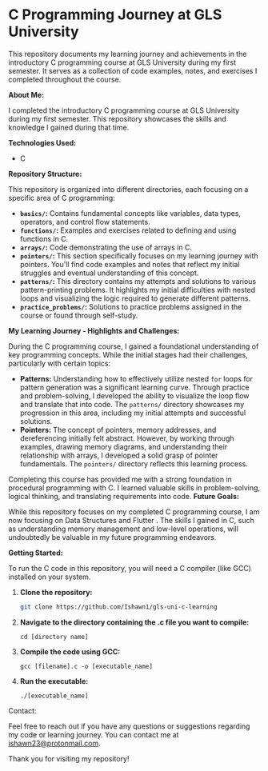 # C Programming Journey at GLS University

This repository documents my learning journey and achievements in the introductory C programming course at GLS University during my first semester. It serves as a collection of code examples, notes, and exercises I completed throughout the course.

**About Me:**

I completed the introductory C programming course at GLS University during my first semester. This repository showcases the skills and knowledge I gained during that time.

**Technologies Used:**

* C


**Repository Structure:**

This repository is organized into different directories, each focusing on a specific area of C programming:

* **`basics/`:**  Contains fundamental concepts like variables, data types, operators, and control flow statements.
* **`functions/`:**  Examples and exercises related to defining and using functions in C.
* **`arrays/`:**  Code demonstrating the use of arrays in C.
* **`pointers/`:**  This section specifically focuses on my learning journey with pointers. You'll find code examples and notes that reflect my initial struggles and eventual understanding of this concept.
* **`patterns/`:**  This directory contains my attempts and solutions to various pattern-printing problems. It highlights my initial difficulties with nested loops and visualizing the logic required to generate different patterns.
* **`practice_problems/`:**  Solutions to practice problems assigned in the course or found through self-study.


**My Learning Journey - Highlights and Challenges:**

During the C programming course, I gained a foundational understanding of key programming concepts. While the initial stages had their challenges, particularly with certain topics:

* **Patterns:**  Understanding how to effectively utilize nested `for` loops for pattern generation was a significant learning curve. Through practice and problem-solving, I developed the ability to visualize the loop flow and translate that into code. The `patterns/` directory showcases my progression in this area, including my initial attempts and successful solutions.
* **Pointers:**  The concept of pointers, memory addresses, and dereferencing initially felt abstract. However, by working through examples, drawing memory diagrams, and understanding their relationship with arrays, I developed a solid grasp of pointer fundamentals. The `pointers/` directory reflects this learning process.

Completing this course has provided me with a strong foundation in procedural programming with C. I learned valuable skills in problem-solving, logical thinking, and translating requirements into code.
**Future Goals:**

While this repository focuses on my completed C programming course, I am now focusing on Data Structures and Flutter . The skills I gained in C, such as understanding memory management and low-level operations, will undoubtedly be valuable in my future programming endeavors.

**Getting Started:**

To run the C code in this repository, you will need a C compiler (like GCC) installed on your system.

1. **Clone the repository:**
   ```bash
   git clone https://github.com/Ishawn1/gls-uni-c-learning
2. **Navigate to the directory containing the .c file you want to compile:**
   ```   
   cd [directory name]
3. **Compile the code using GCC:** 
   ```
   gcc [filename].c -o [executable_name]
4. **Run the executable:**
   ```
   ./[executable_name]
Contact:

Feel free to reach out if you have any questions or suggestions regarding my code or learning journey. You can contact me at ishawn23@protonmail.com.

Thank you for visiting my repository!
